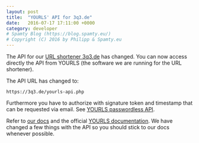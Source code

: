 ```yaml
---
layout: post
title:  "YOURLS' API for 3q3.de"
date:   2016-07-17 17:11:00 +0000
category: developer
# Spamty Blog (https://blog.spamty.eu/)
# Copyright (C) 2016 by Philipp & Spamty.eu
---
```

The API for our [URL shortener 3q3.de](http://3q3.de/) has changed. 
You can now access directly the API from YOURLS (the software we are running for the URL shortener).

The API URL has changed to:
```
https://3q3.de/yourls-api.php
````

Furthermore you have to authorize with signature token and timestamp that can be requested via email. See [YOURLS passwordless API](https://github.com/YOURLS/YOURLS/wiki/PasswordlessAPI#usage-of-a-time-limited-signature-token).

Refer to [our docs](https://dev.spamty.eu/) and the official [YOURLS documentation](http://yourls.org/#API). We have changed a few things with the API so you should stick to our docs whenever possible.
